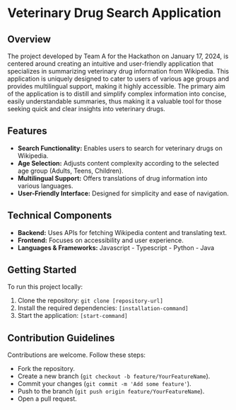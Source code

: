 # Veterinary Drug Search Application

## Overview
The project developed by Team A for the Hackathon on January 17, 2024, is centered around creating an intuitive and user-friendly application that specializes in summarizing veterinary drug information from Wikipedia. This application is uniquely designed to cater to users of various age groups and provides multilingual support, making it highly accessible. The primary aim of the application is to distill and simplify complex information into concise, easily understandable summaries, thus making it a valuable tool for those seeking quick and clear insights into veterinary drugs.

## Features
- **Search Functionality:** Enables users to search for veterinary drugs on Wikipedia.
- **Age Selection:** Adjusts content complexity according to the selected age group (Adults, Teens, Children).
- **Multilingual Support:** Offers translations of drug information into various languages.
- **User-Friendly Interface:** Designed for simplicity and ease of navigation.

## Technical Components
- **Backend:** Uses APIs for fetching Wikipedia content and translating text.
- **Frontend:** Focuses on accessibility and user experience.
- **Languages & Frameworks:** Javascript - Typescript - Python - Java

## Getting Started
To run this project locally:
1. Clone the repository: `git clone [repository-url]`
2. Install the required dependencies: `[installation-command]`
3. Start the application: `[start-command]`

## Contribution Guidelines
Contributions are welcome. Follow these steps:
- Fork the repository.
- Create a new branch (`git checkout -b feature/YourFeatureName`).
- Commit your changes (`git commit -m 'Add some feature'`).
- Push to the branch (`git push origin feature/YourFeatureName`).
- Open a pull request.
